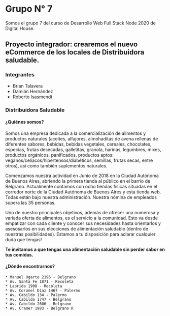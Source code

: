 # Grupo N° 7
Somos el grupo 7 del curso de Desarrollo Web Full Stack Node 2020 de Digital House.

## Proyecto integrador: crearemos el nuevo eCommerce de los locales de Distribuidora saludable.

### Integrantes

* Brian Talavera
* Damián Hernández
* Roberto Isasmendi

### Distribuidora Saludable
#### ¿Quiénes somos?

Somos una empresa dedicada a la comercialización de alimentos y productos naturales (aceites, alfajores, almohaditas de avena rellenas de diferentes sabores, bebidas, bebidas vegetales, cereales, chocolates, especias, frutas desecadas, galletitas, granola, harinas, legumbres, mixes, productos orgánicos, panificados, productos aptos: veganos/celíacos/hipertensos/diabéticos, semillas, frutas secas, entre otros), así como también suplementos naturales. 

Comenzamos nuestra actividad en Junio de 2018 en la Ciudad Autónoma de Buenos Aires, abriendo la primera tienda al público en el barrio de Belgrano. Actualmente contamos con ocho tiendas físicas situadas en el corredor norte de la Ciudad Autónoma de Buenos Aires y esta tienda web. Todas están bajo nuestra administración. Nuestra nómina de empleados supera las 35 personas.

Uno de nuestro principales objetivos, además de ofrecer una numerosa y variada oferta de alimentos, es el servicio a la comunidad. Esto va desde empatizar con cada cliente y conocer sus necesidades hasta orientarlos y asesosarlos en sus elecciones de alimentación saludable (dentro de nuestras posibilidades). Estamos a tu disposición para aclarar cualquier duda que tengas!

**Te invitamos a que tengas una alimentación saludable sin perder sabor en tus comidas.** 

#### ¿Dónde encontrarnos?
	* Manuel Ugarte 2196 - Belgrano
    * Av. Santa Fe 1871 - Recoleta
	* Laprida 1908 - Recoleta
	* Av. Coronel Díaz 1467 - Palermo
	* Av. Cabildo 134 - Palermo
	* Av. Cabildo 1747 - Belgrano
	* Av. Cabildo 2606 - Belgrano
	* Av. Cramer 1983 - Belgrano R


